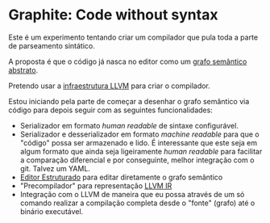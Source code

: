 # Graphite: Code without syntax

Este é um experimento tentando criar um compilador que pula toda a parte de parseamento sintático.

A proposta é que o código já nasca no editor como um [grafo semântico abstrato](https://en.wikipedia.org/wiki/Abstract_semantic_graph).

Pretendo usar a [infraestrutura LLVM](https://llvm.org/) para criar o compilador.

Estou iniciando pela parte de começar a desenhar o grafo semântico via código para depois seguir com as seguintes funcionalidades:
- Serializador em formato _human readable_ de sintaxe configurável.
- Serializador e desserializador em formato _machine readable_ para que o "código" possa ser armazenado e lido. É interessante que este seja em algum formato que ainda seja ligeiramente _human readable_ para facilitar a comparação diferencial e por conseguinte, melhor integração com o git. Talvez um YAML.
- [Editor Estruturado](https://en.wikipedia.org/wiki/Structure_editor) para editar diretamente o grafo semântico
- "Precompilador" para representação [LLVM IR](https://en.wikipedia.org/wiki/LLVM#Intermediate_representation)
- Integração com o LLVM de maneira que eu possa através de um só comando realizar a compilação completa desde o "fonte" (grafo) até o binário executável.
